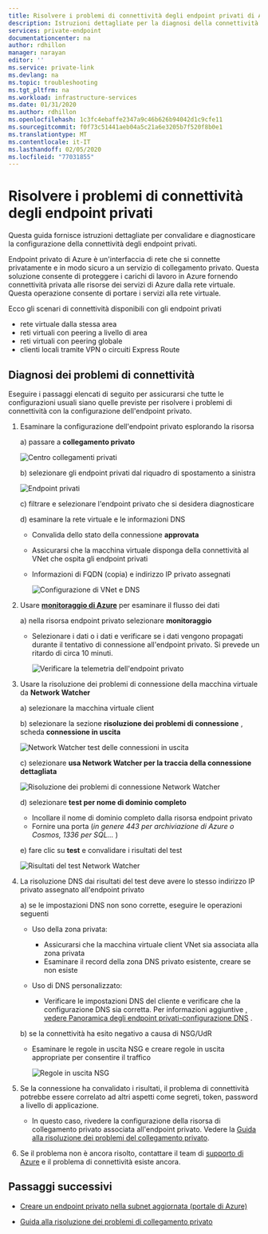 ```yaml
---
title: Risolvere i problemi di connettività degli endpoint privati di Azure
description: Istruzioni dettagliate per la diagnosi della connettività degli endpoint privati
services: private-endpoint
documentationcenter: na
author: rdhillon
manager: narayan
editor: ''
ms.service: private-link
ms.devlang: na
ms.topic: troubleshooting
ms.tgt_pltfrm: na
ms.workload: infrastructure-services
ms.date: 01/31/2020
ms.author: rdhillon
ms.openlocfilehash: 1c3fc4ebaffe2347a9c46b626b94042d1c9cfe11
ms.sourcegitcommit: f0f73c51441aeb04a5c21a6e3205b7f520f8b0e1
ms.translationtype: MT
ms.contentlocale: it-IT
ms.lasthandoff: 02/05/2020
ms.locfileid: "77031855"
---
```

# <a name="troubleshoot-private-endpoint-connectivity-problems"></a>Risolvere i problemi di connettività degli endpoint privati

Questa guida fornisce istruzioni dettagliate per convalidare e diagnosticare la configurazione della connettività degli endpoint privati. 

Endpoint privato di Azure è un'interfaccia di rete che si connette privatamente e in modo sicuro a un servizio di collegamento privato. Questa soluzione consente di proteggere i carichi di lavoro in Azure fornendo connettività privata alle risorse dei servizi di Azure dalla rete virtuale. Questa operazione consente di portare i servizi alla rete virtuale. 

Ecco gli scenari di connettività disponibili con gli endpoint privati 
- rete virtuale dalla stessa area 
- reti virtuali con peering a livello di area
- reti virtuali con peering globale
- clienti locali tramite VPN o circuiti Express Route

## <a name="diagnosing-connectivity-problems"></a>Diagnosi dei problemi di connettività 
Eseguire i passaggi elencati di seguito per assicurarsi che tutte le configurazioni usuali siano quelle previste per risolvere i problemi di connettività con la configurazione dell'endpoint privato.

1. Esaminare la configurazione dell'endpoint privato esplorando la risorsa 

    a) passare a **collegamento privato**

      ![Centro collegamenti privati](./media/private-endpoint-tsg/private-link-center.png)

    b) selezionare gli endpoint privati dal riquadro di spostamento a sinistra
    
      ![Endpoint privati](./media/private-endpoint-tsg/private-endpoints.png)

    c) filtrare e selezionare l'endpoint privato che si desidera diagnosticare

    d) esaminare la rete virtuale e le informazioni DNS
    
     - Convalida dello stato della connessione **approvata**
     - Assicurarsi che la macchina virtuale disponga della connettività al VNet che ospita gli endpoint privati
     - Informazioni di FQDN (copia) e indirizzo IP privato assegnati
    
       ![Configurazione di VNet e DNS](./media/private-endpoint-tsg/vnet-dns-configuration.png)    
    
2. Usare [**monitoraggio di Azure**](https://docs.microsoft.com/azure/azure-monitor/overview) per esaminare il flusso dei dati

    a) nella risorsa endpoint privato selezionare **monitoraggio**
     - Selezionare i dati o i dati e verificare se i dati vengono propagati durante il tentativo di connessione all'endpoint privato. Si prevede un ritardo di circa 10 minuti.
    
       ![Verificare la telemetria dell'endpoint privato](./media/private-endpoint-tsg/private-endpoint-monitor.png)

3. Usare la risoluzione dei problemi di connessione della macchina virtuale da **Network Watcher**

    a) selezionare la macchina virtuale client

    b) selezionare la sezione **risoluzione dei problemi di connessione** , scheda **connessione in uscita**
    
      ![Network Watcher test delle connessioni in uscita](./media/private-endpoint-tsg/network-watcher-outbound-connection.png)
    
    c) selezionare **usa Network Watcher per la traccia della connessione dettagliata**
    
      ![Risoluzione dei problemi di connessione Network Watcher](./media/private-endpoint-tsg/network-watcher-connection-troubleshoot.png)

    d) selezionare **test per nome di dominio completo**
     - Incollare il nome di dominio completo dalla risorsa endpoint privato
     - Fornire una porta (*in genere 443 per archiviazione di Azure o Cosmos, 1336 per SQL...* )

    e) fare clic su **test** e convalidare i risultati del test
    
      ![Risultati del test Network Watcher](./media/private-endpoint-tsg/network-watcher-test-results.png)
    
        
4. La risoluzione DNS dai risultati del test deve avere lo stesso indirizzo IP privato assegnato all'endpoint privato

    a) se le impostazioni DNS non sono corrette, eseguire le operazioni seguenti
     - Uso della zona privata: 
       - Assicurarsi che la macchina virtuale client VNet sia associata alla zona privata
       - Esaminare il record della zona DNS privato esistente, creare se non esiste
    
     - Uso di DNS personalizzato:
       - Verificare le impostazioni DNS del cliente e verificare che la configurazione DNS sia corretta.
       Per informazioni aggiuntive [, vedere Panoramica degli endpoint privati-configurazione DNS](https://docs.microsoft.com/azure/private-link/private-endpoint-overview#dns-configuration) .

    b) se la connettività ha esito negativo a causa di NSG/UdR
     - Esaminare le regole in uscita NSG e creare regole in uscita appropriate per consentire il traffico
    
       ![Regole in uscita NSG](./media/private-endpoint-tsg/nsg-outbound-rules.png)

5. Se la connessione ha convalidato i risultati, il problema di connettività potrebbe essere correlato ad altri aspetti come segreti, token, password a livello di applicazione.
   - In questo caso, rivedere la configurazione della risorsa di collegamento privato associata all'endpoint privato. Vedere la [Guida alla risoluzione dei problemi del collegamento privato](https://docs.microsoft.com/azure/private-link/private-link-connectivity-troubleshooting). 

6. Se il problema non è ancora risolto, contattare il team di [supporto di Azure](https://ms.portal.azure.com/#blade/Microsoft_Azure_Support/HelpAndSupportBlade/overview) e il problema di connettività esiste ancora. 

## <a name="next-steps"></a>Passaggi successivi

 * [Creare un endpoint privato nella subnet aggiornata (portale di Azure)](https://docs.microsoft.com/azure/private-link/create-private-endpoint-portal)

 * [Guida alla risoluzione dei problemi di collegamento privato](https://docs.microsoft.com/azure/private-link/private-link-connectivity-troubleshooting)
